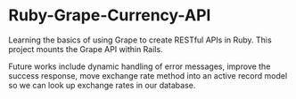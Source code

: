 # Ruby-Grape-Currency-API

Learning the basics of using Grape to create RESTful APIs in Ruby. This project mounts the Grape API within Rails.

Future works include dynamic handling of error messages, improve the success response, move exchange rate method into an active record model so we can look up exchange rates in our database.
